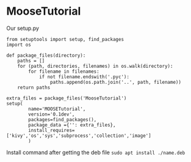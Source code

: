 # MooseTutorial

Our setup.py
```
from setuptools import setup, find_packages
import os

def package_files(directory):
    paths = []
    for (path, directories, filenames) in os.walk(directory):
        for filename in filenames:
            if not filename.endswith('.pyc'):
                paths.append(os.path.join('..', path, filename))
    return paths

extra_files = package_files('MooseTutorial')
setup(
        name='MOOSETutorial',
        version='0.1dev',
        packages=find_packages(),
        package_data ={'': extra_files},
        install_requires=['kivy','os','sys','subprocess','collection','image']
        )
```

Install command after getting the deb file
`sudo apt install ./name.deb`
